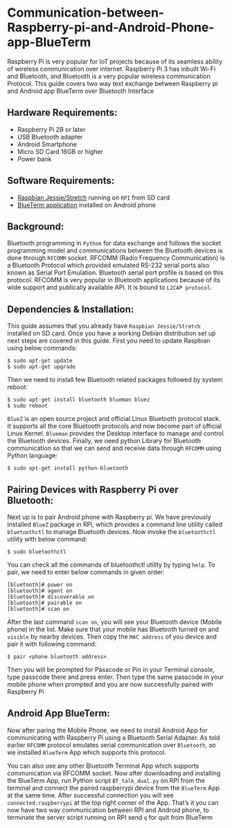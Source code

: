 # Communication-between-Raspberry-pi-and-Android-Phone-app-BlueTerm

Raspberry Pi is very popular for IoT projects because of its seamless ability of wireless communication over internet. Raspberry Pi 3 has inbuilt Wi-Fi and Bluetooth, and Bluetooth is a very popular wireless communication Protocol. This guide covers two way text exchange between Raspberry pi and Android app BlueTerm over Bluetooth Interface

## Hardware Requirements:
- Raspberry Pi 2B or later
- USB Bluetooth adapter
- Android Smartphone
- Micro SD Card 16GB or higher
- Power bank

## Software Requirements:
- [Raspbian Jessie/Stretch](https://www.raspberrypi.org/downloads/raspbian/) running on `RPI` from SD card
- [BlueTerm application](https://play.google.com/store/apps/details?id=es.pymasde.blueterm) installed on Android phone

## Background:

Bluetooth programming in `Python` for data exchange and follows the socket programming model and communications between the Bluetooth devices is done through `RFCOMM` socket. RFCOMM (Radio Frequency Communication) is a Bluetooth Protocol which provided emulated RS-232 serial ports also known as Serial Port Emulation. Bluetooth serial port profile is based on this protocol. RFCOMM is very popular in Bluetooth applications because of its wide support and publically available API. It is bound to `L2CAP protocol`.

## Dependencies & Installation:

This guide assumes that you already have `Raspbian Jessie/Stretch` installed on SD card. Once you have a working Debian distribution set up next steps are covered in this guide. First you need to update Raspbian using below commands:

    $ sudo apt-get update
    $ sudo apt-get upgrade
    
Then we need to install few Bluetooth related packages followed by system reboot:

    $ sudo apt-get install bluetooth blueman bluez
    $ sudo reboot

`BlueZ` is an open source project and official Linux Bluetooth protocol stack. It supports all the core Bluetooth protocols and now become part of official Linux Kernel. `Blueman` provides the Desktop interface to manage and control the Bluetooth devices. Finally, we need python Library for Bluetooth communication so that we can send and receive data through `RFCOMM` using Python language:

    $ sudo apt-get install python-bluetooth

## Pairing Devices with Raspberry Pi over Bluetooth:

Next up is to pair Android phone with Raspberry pi. We have previously installed `BlueZ` package in RPi, which provides a command line utility called `bluetoothctl` to manage Bluetooth devices. Now invoke the `bluetoothctl` utility with below command:

    $ sudo bluetoothctl
You can check all the commands of bluetoothctl utility by typing `help`. To pair, we need to enter below commands in given order:

    [bluetooth]# power on
    [bluetooth]# agent on
    [bluetooth]# discoverable on
    [bluetooth]# pairable on
    [bluetooth]# scan on

After the last command `scan on`, you will see your Bluetooth device (Mobile phone) in the list. Make sure that your mobile has Bluetooth turned on and `visible` by nearby devices. Then copy the `MAC address` of you device and pair it with following command:

    $ pair <phone bluetooth address>

Then you will be prompted for Passcode or Pin in your Terminal console, type passcode there and press enter. Then type the same passcode in your mobile phone when prompted and you are now successfully paired with Raspberry Pi

## Android App BlueTerm:
Now after paring the Mobile Phone, we need to install Android App for communicating with Raspberry Pi using a Bluetooth Serial Adapter. As told earlier `RFCOMM` protocol emulates serial communication over `Bluetooth`, so we installed `BlueTerm` App which supports this protocol. 

You can also use any other Bluetooth Terminal App which supports communication via RFCOMM socket.
Now after downloading and installing the BlueTerm App, run Python script `BT_talk_dual.py` on RPI from the terminal and connect the paired raspberrypi device from the `BlueTerm` App at the same time.
After successful connection you will see `connected:raspberrypi` at the top right corner of the App. That’s it you can now have two way communication between RPI and Android phone, to terminate the server script running on RPI send `q` for quit from BlueTerm
